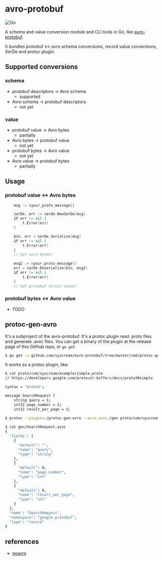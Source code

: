 # avro-protobuf

![Go](https://github.com/syucream/avro-protobuf/workflows/Go/badge.svg)

A schema and value conversion module and CLI tools in Go, like [avro-protobuf](https://avro.apache.org/docs/1.8.2/api/java/org/apache/avro/protobuf/package-summary.html).

It bundles protobuf <-> avro schema conversions, record value conversions, SerDe and protoc plugin.

## Supported conversions

### schema

- protobuf descriptors -> Avro schema
  - supported
- Avro schema -> protobuf descriptors
  - not yet
  
### value

- protobuf value -> Avro bytes
  - partially
- Avro bytes -> protobuf value
  - not yet
- protobuf bytes -> Avro value
  - not yet
- Avro value -> protobuf bytes
  - partially
  
## Usage

### protobuf value <-> Avro bytes

```go
    msg := &your_proto_message{}

    serDe, err := serde.NewSerDe(msg)
    if err != nil {
        t.Error(err)
    }

    bin, err = serDe.Serialize(msg)
    if err != nil {
        t.Error(err)
    }
    // Got avro bytes!
    
    msg2 := &your_proto_message{}
    err = serDe.Deserialize(bin, msg2)
    if err != nil {
        t.Error(err)
    }
    // Got protobuf struct value!
```

### protobuf bytes <-> Avro value

- TODO

## protoc-gen-avro

It's a subproject of the avro-protobuf. It's a protoc plugin read .proto files and generate .avsc files.
You can get a binary of the plugin at the release page of this GitHub repo, or `go get`

```sh
$ go get -u github.com/syucream/avro-protobuf/tree/master/cmd/protoc-gen-avro
```

It works as a protoc plugin, like:

```sh
$ cat proto/com/syucream/example/simple.proto
// https://developers.google.com/protocol-buffers/docs/proto3#simple

syntax = "proto3";

message SearchRequest {
    string query = 1;
    int32 page_number = 2;
    int32 result_per_page = 3;
 
$ protoc --plugin=./protoc-gen-avro --avro_out=./gen proto/com/syucream/example/simple.proto

$ cat gen/SearchRequest.avsc
{
  "fields": [
    {
      "default": "",
      "name": "query",
      "type": "string"
    },
    {
      "default": 0,
      "name": "page_number",
      "type": "int"
    },
    {
      "default": 0,
      "name": "result_per_page",
      "type": "int"
    }
  ],
  "name": "SearchRequest",
  "namespace": "google.protobuf",
  "type": "record"
}
```

## references

- [goavro](https://github.com/linkedin/goavro)
